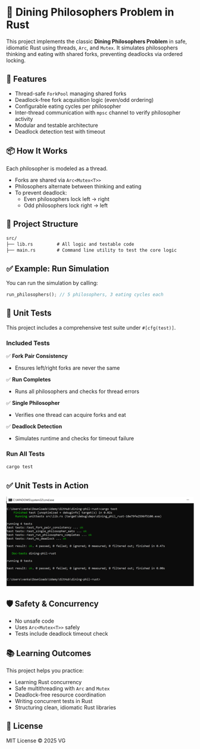 # 🥢 Dining Philosophers Problem in Rust

This project implements the classic **Dining Philosophers Problem** in safe, idiomatic Rust using threads, `Arc`, and `Mutex`. It simulates philosophers thinking and eating with shared forks, preventing deadlocks via ordered locking.

## 🚀 Features

- Thread-safe `ForkPool` managing shared forks
- Deadlock-free fork acquisition logic (even/odd ordering)
- Configurable eating cycles per philosopher
- Inter-thread communication with `mpsc` channel to verify philosopher activity
- Modular and testable architecture
- Deadlock detection test with timeout

## 📦 How It Works

Each philosopher is modeled as a thread.

- Forks are shared via `Arc<Mutex<T>>`
- Philosophers alternate between thinking and eating
- To prevent deadlock:
  - Even philosophers lock left → right
  - Odd philosophers lock right → left

## 📁 Project Structure

```text
src/
├── lib.rs         # All logic and testable code
├── main.rs        # Command line utility to test the core logic
```

## ✅ Example: Run Simulation

You can run the simulation by calling:

```rust
run_philosophers(); // 5 philosophers, 3 eating cycles each
```

## 🧪 Unit Tests

This project includes a comprehensive test suite under `#[cfg(test)]`.

### Included Tests

✅ **Fork Pair Consistency**

  - Ensures left/right forks are never the same

✅ **Run Completes**

  - Runs all philosophers and checks for thread errors

✅ **Single Philosopher**

  - Verifies one thread can acquire forks and eat

✅ **Deadlock Detection**

  - Simulates runtime and checks for timeout failure

### Run All Tests

```bash
cargo test
```

## ✅ Unit Tests in Action

<img src="./public/unit-tests.PNG" alt="Unit Test Results" width="700" />

## 🛡️ Safety & Concurrency

- No unsafe code
- Uses `Arc<Mutex<T>>` safely
- Tests include deadlock timeout check

## 📚 Learning Outcomes

This project helps you practice:

- Learning Rust concurrency
- Safe multithreading with `Arc` and `Mutex`
- Deadlock-free resource coordination
- Writing concurrent tests in Rust
- Structuring clean, idiomatic Rust libraries

## 📜 License

MIT License © 2025 VG

